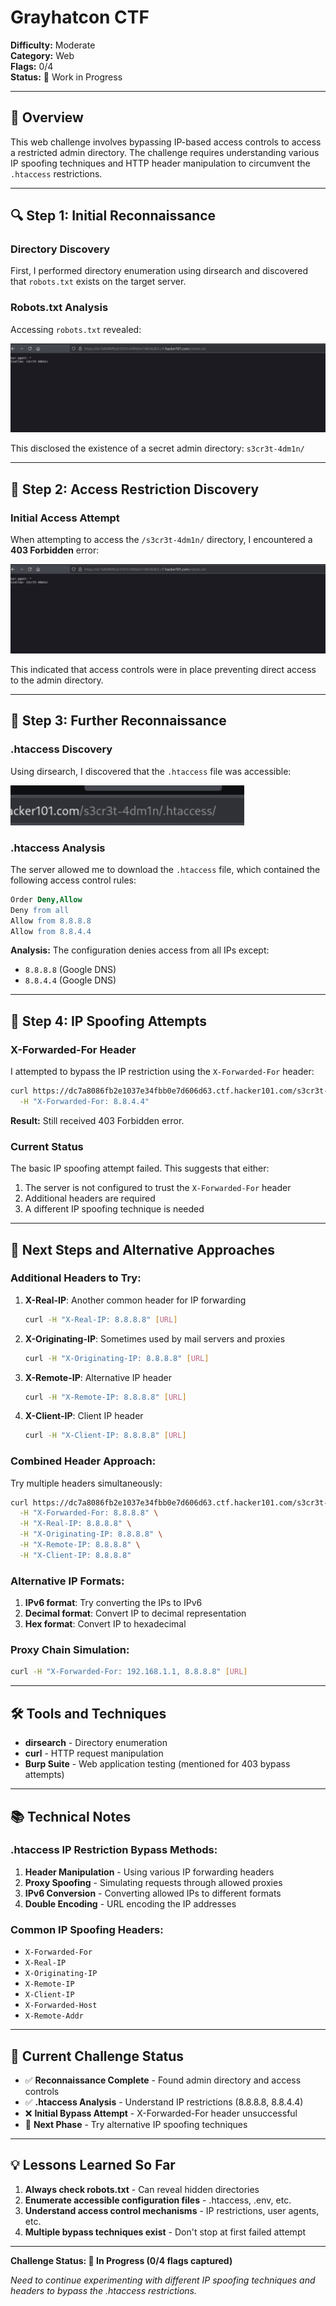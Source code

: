 # Grayhatcon CTF

**Difficulty:** Moderate  
**Category:** Web  
**Flags:** 0/4  
**Status:** 🔄 Work in Progress

---

## 🧠 Overview

This web challenge involves bypassing IP-based access controls to access a restricted admin directory. The challenge requires understanding various IP spoofing techniques and HTTP header manipulation to circumvent the `.htaccess` restrictions.

---

## 🔍 Step 1: Initial Reconnaissance

### Directory Discovery
First, I performed directory enumeration using dirsearch and discovered that `robots.txt` exists on the target server.

### Robots.txt Analysis
Accessing `robots.txt` revealed:

![Robots.txt Content](image.png)

This disclosed the existence of a secret admin directory: `s3cr3t-4dm1n/`

---

## 🚫 Step 2: Access Restriction Discovery

### Initial Access Attempt
When attempting to access the `/s3cr3t-4dm1n/` directory, I encountered a **403 Forbidden** error:

![403 Forbidden Error](Robots.png)

This indicated that access controls were in place preventing direct access to the admin directory.

---

## 🔧 Step 3: Further Reconnaissance

### .htaccess Discovery
Using dirsearch, I discovered that the `.htaccess` file was accessible:

![Dirsearch Results](Dirsearch.png)

### .htaccess Analysis
The server allowed me to download the `.htaccess` file, which contained the following access control rules:

```apache
Order Deny,Allow
Deny from all
Allow from 8.8.8.8
Allow from 8.8.4.4
```

**Analysis:** The configuration denies access from all IPs except:
- `8.8.8.8` (Google DNS)
- `8.8.4.4` (Google DNS)

---

## 🎯 Step 4: IP Spoofing Attempts

### X-Forwarded-For Header
I attempted to bypass the IP restriction using the `X-Forwarded-For` header:

```bash
curl https://dc7a8086fb2e1037e34fbb0e7d606d63.ctf.hacker101.com/s3cr3t-4dm1n/ \
  -H "X-Forwarded-For: 8.8.4.4"
```

**Result:** Still received 403 Forbidden error.

### Current Status
The basic IP spoofing attempt failed. This suggests that either:
1. The server is not configured to trust the `X-Forwarded-For` header
2. Additional headers are required
3. A different IP spoofing technique is needed

---

## 🔄 Next Steps and Alternative Approaches

### Additional Headers to Try:
1. **X-Real-IP**: Another common header for IP forwarding
   ```bash
   curl -H "X-Real-IP: 8.8.8.8" [URL]
   ```

2. **X-Originating-IP**: Sometimes used by mail servers and proxies
   ```bash
   curl -H "X-Originating-IP: 8.8.8.8" [URL]
   ```

3. **X-Remote-IP**: Alternative IP header
   ```bash
   curl -H "X-Remote-IP: 8.8.8.8" [URL]
   ```

4. **X-Client-IP**: Client IP header
   ```bash
   curl -H "X-Client-IP: 8.8.8.8" [URL]
   ```

### Combined Header Approach:
Try multiple headers simultaneously:
```bash
curl https://dc7a8086fb2e1037e34fbb0e7d606d63.ctf.hacker101.com/s3cr3t-4dm1n/ \
  -H "X-Forwarded-For: 8.8.8.8" \
  -H "X-Real-IP: 8.8.8.8" \
  -H "X-Originating-IP: 8.8.8.8" \
  -H "X-Remote-IP: 8.8.8.8" \
  -H "X-Client-IP: 8.8.8.8"
```

### Alternative IP Formats:
1. **IPv6 format**: Try converting the IPs to IPv6
2. **Decimal format**: Convert IP to decimal representation
3. **Hex format**: Convert IP to hexadecimal

### Proxy Chain Simulation:
```bash
curl -H "X-Forwarded-For: 192.168.1.1, 8.8.8.8" [URL]
```

---

## 🛠️ Tools and Techniques

- **dirsearch** - Directory enumeration
- **curl** - HTTP request manipulation
- **Burp Suite** - Web application testing (mentioned for 403 bypass attempts)

---

## 📚 Technical Notes

### .htaccess IP Restriction Bypass Methods:
1. **Header Manipulation** - Using various IP forwarding headers
2. **Proxy Spoofing** - Simulating requests through allowed proxies
3. **IPv6 Conversion** - Converting allowed IPs to different formats
4. **Double Encoding** - URL encoding the IP addresses

### Common IP Spoofing Headers:
- `X-Forwarded-For`
- `X-Real-IP`
- `X-Originating-IP`
- `X-Remote-IP`
- `X-Client-IP`
- `X-Forwarded-Host`
- `X-Remote-Addr`

---

## 🎯 Current Challenge Status

- ✅ **Reconnaissance Complete** - Found admin directory and access controls
- ✅ **.htaccess Analysis** - Understand IP restrictions (8.8.8.8, 8.8.4.4)
- ❌ **Initial Bypass Attempt** - X-Forwarded-For header unsuccessful
- 🔄 **Next Phase** - Try alternative IP spoofing techniques

---

## 💡 Lessons Learned So Far

1. **Always check robots.txt** - Can reveal hidden directories
2. **Enumerate accessible configuration files** - .htaccess, .env, etc.
3. **Understand access control mechanisms** - IP restrictions, user agents, etc.
4. **Multiple bypass techniques exist** - Don't stop at first failed attempt

---

**Challenge Status: 🔄 In Progress (0/4 flags captured)**

*Need to continue experimenting with different IP spoofing techniques and headers to bypass the .htaccess restrictions.*